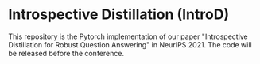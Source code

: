 # Introspective Distillation (IntroD)
This repository is the Pytorch implementation of our paper "Introspective Distillation for Robust Question Answering" in NeurIPS 2021. The code will be released before the conference.
